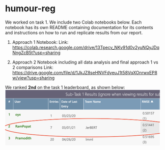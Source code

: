 # humour-reg

We worked on task 1. We include two Colab notebooks below. Each notebook has its own README containing documentation for its contents and instructions on how to run and replicate results from our report.

1. Approach 1 Notebook: 
Link: https://colab.research.google.com/drive/13Tpecv_NKv91d0v2yuNQyJDqNngZcB5t?usp=sharing

2. Approach 2 Notebook including all data analysis and final approach 1 vs 2 comparisons
Link: https://drive.google.com/file/d/1JkJZ8seHNVFdyeuJ1t58VqXOnrwxEP8w/view?usp=sharing

We ranked **2nd** on the task 1 leaderboard, as shown below: 
![alt text](https://github.com/rampopat/humour-reg/blob/master/competition.png)
